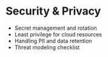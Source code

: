 # Security & Privacy

- Secret management and rotation
- Least privilege for cloud resources
- Handling PII and data retention
- Threat modeling checklist
